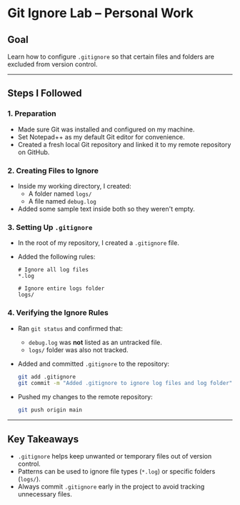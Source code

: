 # Git Ignore Lab – Personal Work

## Goal
Learn how to configure `.gitignore` so that certain files and folders are excluded from version control.

---

## Steps I Followed

### 1. Preparation
- Made sure Git was installed and configured on my machine.
- Set Notepad++ as my default Git editor for convenience.
- Created a fresh local Git repository and linked it to my remote repository on GitHub.

### 2. Creating Files to Ignore
- Inside my working directory, I created:
  - A folder named `logs/`
  - A file named `debug.log`
- Added some sample text inside both so they weren't empty.

### 3. Setting Up `.gitignore`
- In the root of my repository, I created a `.gitignore` file.
- Added the following rules:

  ```gitignore
  # Ignore all log files
  *.log
  
  # Ignore entire logs folder
  logs/
  ```

### 4. Verifying the Ignore Rules
- Ran `git status` and confirmed that:
  - `debug.log` was **not** listed as an untracked file.
  - `logs/` folder was also not tracked.
- Added and committed `.gitignore` to the repository:

  ```bash
  git add .gitignore
  git commit -m "Added .gitignore to ignore log files and log folder"
  ```

- Pushed my changes to the remote repository:

  ```bash
  git push origin main
  ```

---

## Key Takeaways
- `.gitignore` helps keep unwanted or temporary files out of version control.
- Patterns can be used to ignore file types (`*.log`) or specific folders (`logs/`).
- Always commit `.gitignore` early in the project to avoid tracking unnecessary files.
